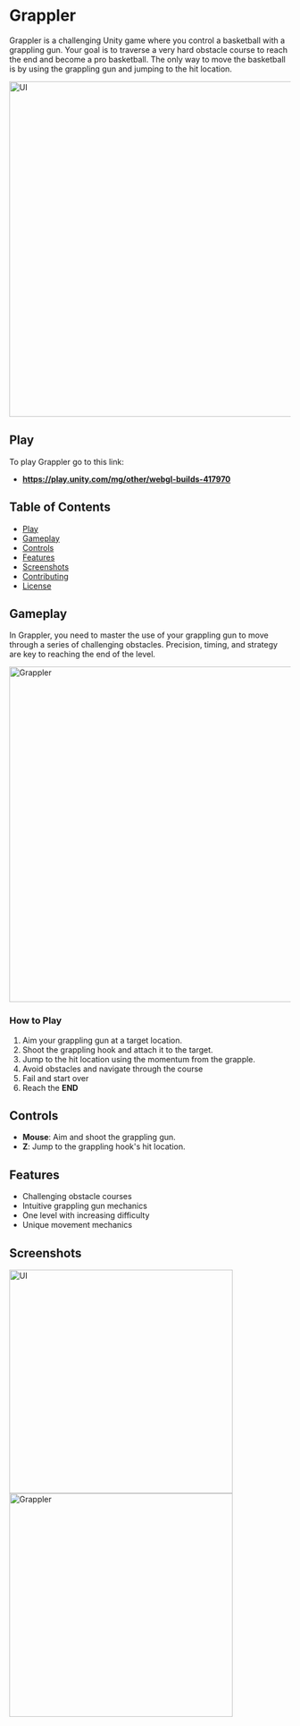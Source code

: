 # Grappler

Grappler is a challenging Unity game where you control a basketball with a grappling gun. Your goal is to traverse a very hard obstacle course to reach the end and become a pro basketball. The only way to move the basketball is by using the grappling gun and jumping to the hit location.

<img src="https://github.com/avivaws/Grappler/assets/88618518/841a972f-b597-42dd-86ea-1c25be389a92" alt="UI" width="600">

## Play
To play Grappler go to this link:
- **https://play.unity.com/mg/other/webgl-builds-417970**

## Table of Contents
- [Play](#play)
- [Gameplay](#gameplay)
- [Controls](#controls)
- [Features](#features)
- [Screenshots](#screenshots)
- [Contributing](#contributing)
- [License](#license)

## Gameplay
In Grappler, you need to master the use of your grappling gun to move through a series of challenging obstacles. Precision, timing, and strategy are key to reaching the end of the level.

<img src="https://github.com/avivaws/Grappler/assets/88618518/e2297382-5b93-4605-b7de-39bb84c7d5ef" alt="Grappler" width="600">

### How to Play
1. Aim your grappling gun at a target location.
2. Shoot the grappling hook and attach it to the target.
3. Jump to the hit location using the momentum from the grapple.
4. Avoid obstacles and navigate through the course
5. Fail and start over
6. Reach the **END**

## Controls
- **Mouse**: Aim and shoot the grappling gun.
- **Z**: Jump to the grappling hook's hit location.

## Features
- Challenging obstacle courses
- Intuitive grappling gun mechanics
- One level with increasing difficulty
- Unique movement mechanics

## Screenshots

<img src="https://github.com/avivaws/Grappler/assets/88618518/841a972f-b597-42dd-86ea-1c25be389a92" alt="UI" width="400">

<img src="https://github.com/avivaws/Grappler/assets/88618518/e2297382-5b93-4605-b7de-39bb84c7d5ef" alt="Grappler" width="400">


